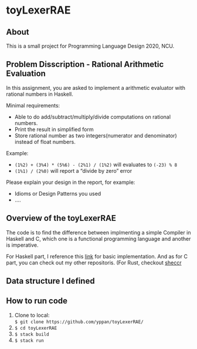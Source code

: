 # toyLexerRAE

## About 

This is a small project for Programming Language Design 2020, NCU.

## Problem Disscription - Rational Arithmetic Evaluation

In this assignment, you are asked to implement a arithmetic evaluator with rational numbers in Haskell.

Minimal requirements:

- Able to do add/subtract/multiply/divide computations on rational numbers.
- Print the result in simplified form
- Store rational number as two integers(numerator and denominator) instead of float numbers.

Example:  

- `(1%2) + (3%4) * (5%6) - (2%1) / (1%2)` will evaluates to `(-23) % 8`
- `(1%1) / (2%0)` will report a “divide by zero” error

Please explain your design in the report, for example:

- Idioms or Design Patterns you used
- ....

## Overview of the toyLexerRAE

The code is to find the difference between implmenting a simple Compiler in Haskell and C, which one is a functional programming language and another is imperative.

For Haskell part, I reference this [link](https://www.schoolofhaskell.com/school/starting-with-haskell/basics-of-haskell) for basic implementation. And as for C part, you can check out my other repositoris. 
(For Rust, checkout [sheccr](https://github.com/yppan/sheccr)

## Data structure I defined 


## How to run code 

1. Clone to local:        
   `$ git clone https://github.com/yppan/toyLexerRAE/`    
2. `$ cd toyLexerRAE`
3. `$ stack build`
4. `$ stack run`
